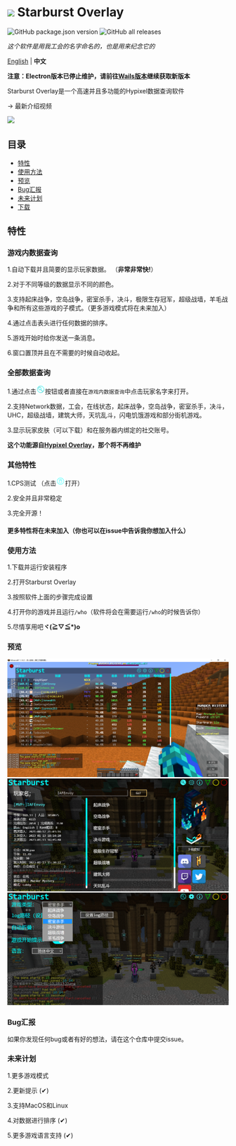 # <img src="logo.ico" style="width:50px"> Starburst Overlay
![GitHub package.json version](https://img.shields.io/github/package-json/v/IAFEnvoy/StarburstOverlay) ![GitHub all releases](https://img.shields.io/github/downloads/IAFEnvoy/StarburstOverlay/total)

*这个软件是用我工会的名字命名的，也是用来纪念它的*

[English](https://github.com/IAFEnvoy/StarburstOverlay/blob/master/README.md) | **中文**

**注意：Electron版本已停止维护，请前往[Wails版本](https://github.com/IAFEnvoy/StarburstOverlay-Wails)继续获取新版本**

Starburst Overlay是一个高速并且多功能的Hypixel数据查询软件

-> 最新介绍视频

[![](https://res.cloudinary.com/marcomontalbano/image/upload/v1669205207/video_to_markdown/images/youtube--HjdXrt8l2_M-c05b58ac6eb4c4700831b2b3070cd403.jpg)](https://youtu.be/HjdXrt8l2_M "")

## 目录
- [特性](#特性)
- [使用方法](#使用方法)
- [预览](#预览)
- [Bug汇报](#Bug汇报)
- [未来计划](#未来计划)
- [下载](https://github.com/IAFEnvoy/StarburstOverlay/releases)

## 特性
### 游戏内数据查询
1.自动下载并且简要的显示玩家数据。 （**非常非常快!**）

2.对于不同等级的数据显示不同的颜色。

3.支持起床战争，空岛战争，密室杀手，决斗，极限生存冠军，超级战墙，羊毛战争和所有这些游戏的子模式。（更多游戏模式将在未来加入）

4.通过点击表头进行任何数据的排序。

5.游戏开始时给你发送一条消息。

6.窗口置顶并且在不需要的时候自动收起。

### 全部数据查询
1.通过点击<img src="./src/img/search1.png" style="width:20px">按钮或者直接在`游戏内数据查询`中点击玩家名字来打开。

2.支持Network数据，工会，在线状态，起床战争，空岛战争，密室杀手，决斗，UHC，超级战墙，建筑大师，天坑乱斗，闪电饥饿游戏和部分街机游戏。

3.显示玩家皮肤（可以下载）和在服务器内绑定的社交账号。

**这个功能源自[Hypixel Overlay](https://github.com/IAFEnvoy/HypixelOverlay)，那个将不再维护**

### 其他特性
1.CPS测试 （点击<img src="./src/img/cps1.png" style="width:20px">打开）

2.安全并且非常稳定

3.完全开源！

#### 更多特性将在未来加入（你也可以在issue中告诉我你想加入什么）

### 使用方法
1.下载并运行安装程序

2.打开Starburst Overlay

3.按照软件上面的步骤完成设置

4.打开你的游戏并且运行`/who`（软件将会在需要运行`/who`的时候告诉你）

5.尽情享用吧**ヾ(≧▽≦\*)o**

### 预览
<img src="./img/zh/1.png">
<img src="./img/zh/2.png">
<img src="./img/zh/3.png">

### Bug汇报
如果你发现任何bug或者有好的想法，请在这个仓库中提交issue。

### 未来计划
1.更多游戏模式

2.更新提示 (✔)

3.支持MacOS和Linux

4.对数据进行排序 (✔)

5.更多游戏语言支持 (✔)